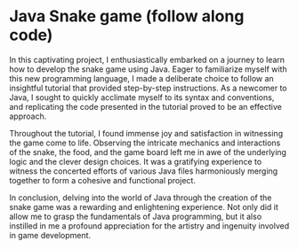 # Java Snake game (follow along code)

In this captivating project, I enthusiastically embarked on a journey to learn how to develop the snake game using Java. Eager to familiarize myself with this new programming language, I made a deliberate choice to follow an insightful tutorial that provided step-by-step instructions. As a newcomer to Java, I sought to quickly acclimate myself to its syntax and conventions, and replicating the code presented in the tutorial proved to be an effective approach.

Throughout the tutorial, I found immense joy and satisfaction in witnessing the game come to life. Observing the intricate mechanics and interactions of the snake, the food, and the game board left me in awe of the underlying logic and the clever design choices. It was a gratifying experience to witness the concerted efforts of various Java files harmoniously merging together to form a cohesive and functional project.

In conclusion, delving into the world of Java through the creation of the snake game was a rewarding and enlightening experience. Not only did it allow me to grasp the fundamentals of Java programming, but it also instilled in me a profound appreciation for the artistry and ingenuity involved in game development.
